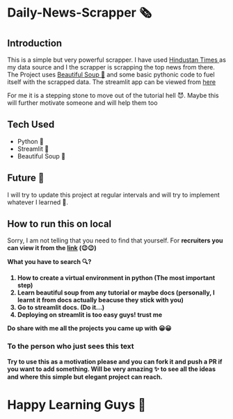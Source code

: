 # Daily-News-Scrapper 🗞️

## Introduction

This is a simple but very powerful scrapper. I have used <a href="https://www.hindustantimes.com/"> Hindustan Times </a> as my data source and I the scrapper is scrapping the top news from there.
The Project uses <a href="https://beautiful-soup-4.readthedocs.io/en/latest/">Beautiful Soup 🍲</a> and some basic pythonic code to fuel itself with the scrapped data.
The streamlit app can be viewed from <a href="https://daily-news-scrapper.streamlit.app/">here</a>

For me it is a stepping stone to move out of the tutorial hell 😈. Maybe this will further motivate someone and will help them too
## Tech Used
<ul>
  <li>Python 🐍</li>
  <li>Streamlit 🚀</li>
  <li> Beautiful Soup 🍲</li>
</ul>

## Future 🔮
I will try to update this project at regular intervals and will try to implement whatever I learned 🤗.

## How to run this on local
Sorry, I am not telling that you need to find that yourself. 
For <b> recruiters you can view it from the <a href="https://daily-news-scrapper.streamlit.app/">link</a> (😉😉)

<b> What you have to search 🔍? </b>
1. How to create a virtual environment in python (The most important step)
2. Learn beautiful soup from any tutorial or maybe docs (personally, I learnt it from docs actually beacuse they stick with you)
3. Go to streamlit docs. (Do it...)
4. Deploying on streamlit is too easy guys! trust me

Do share with me all the projects you came up with 😀😀
 

### To the person who just sees this text 
Try to use this as a motivation please and you can fork it and push a PR if you want to add something. Will be very amazing ✨ to see all the ideas and where this simple but elegant project can reach.

# Happy Learning Guys 🤗


